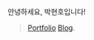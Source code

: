 <p>안녕하세요, 박현호입니다! </p>

> [Portfolio](https://github.com/asonehino/asonehino/) [Blog](https://velog.io/@hino22/posts).
